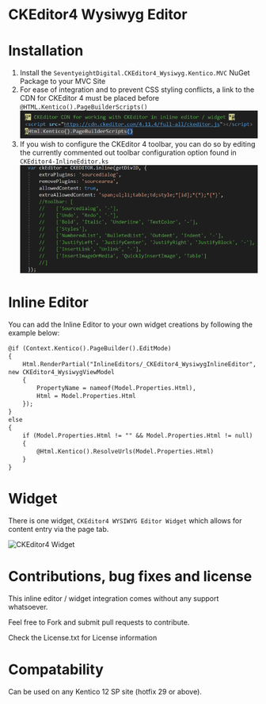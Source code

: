 # CKEditor4 Wysiwyg Editor

# Installation

1. Install the `SeventyeightDigital.CKEditor4_Wysiwyg.Kentico.MVC` NuGet Package to your MVC Site
2. For ease of integration and to prevent CSS styling conflicts, a link to the CDN for CKEditor 4 must be placed before `@HTML.Kentico().PageBuilderScripts()`
   ![CKEditor 4 CDN include image](ckeditor-cdninclude.png)
3. If you wish to configure the CKEditor 4 toolbar, you can do so by editing the currently commented out toolbar configuration option found in `CKEditor4-InlineEditor.ks`
   ![Toolbar options image](ckeditor-toolbaroptions.png)

# Inline Editor

You can add the Inline Editor to your own widget creations by following the example below:

```
@if (Context.Kentico().PageBuilder().EditMode)
{
    Html.RenderPartial("InlineEditors/_CKEditor4_WysiwygInlineEditor", new CKEditor4_WysiwygViewModel
    {
        PropertyName = nameof(Model.Properties.Html),
        Html = Model.Properties.Html
    });
}
else
{
    if (Model.Properties.Html != "" && Model.Properties.Html != null)
    {
        @Html.Kentico().ResolveUrls(Model.Properties.Html)
    }
}

```

# Widget

There is one widget, `CKEditor4 WYSIWYG Editor Widget` which allows for content entry via the page tab.

![CKEditor4 Widget](CkEditor4_Wysiwyg-Demo.gif)

# Contributions, bug fixes and license

This inline editor / widget integration comes without any support whatsoever.

Feel free to Fork and submit pull requests to contribute.

Check the License.txt for License information

# Compatability

Can be used on any Kentico 12 SP site (hotfix 29 or above).
